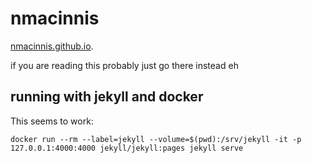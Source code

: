 # nmacinnis
[nmacinnis.github.io](http://nmacinnis.github.io/).


if you are reading this probably just go there instead eh


## running with jekyll and docker

This seems to work:

```
docker run --rm --label=jekyll --volume=$(pwd):/srv/jekyll -it -p 127.0.0.1:4000:4000 jekyll/jekyll:pages jekyll serve
```
